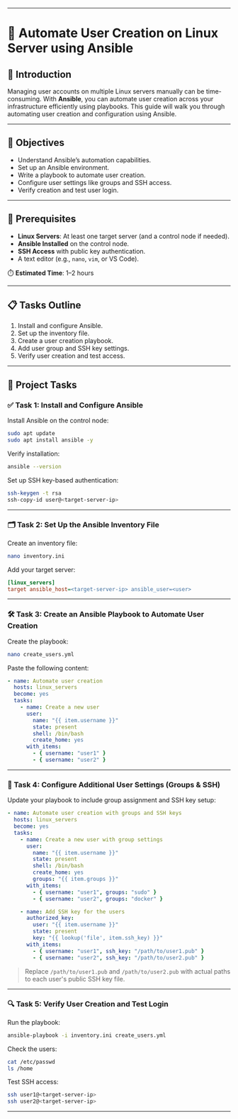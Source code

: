 
---

# 👤 Automate User Creation on Linux Server using Ansible

## 📘 Introduction

Managing user accounts on multiple Linux servers manually can be time-consuming. With **Ansible**, you can automate user creation across your infrastructure efficiently using playbooks. This guide will walk you through automating user creation and configuration using Ansible.

---

## 🎯 Objectives

- Understand Ansible’s automation capabilities.
- Set up an Ansible environment.
- Write a playbook to automate user creation.
- Configure user settings like groups and SSH access.
- Verify creation and test user login.

---

## 🧾 Prerequisites

- **Linux Servers**: At least one target server (and a control node if needed).
- **Ansible Installed** on the control node.
- **SSH Access** with public key authentication.
- A text editor (e.g., `nano`, `vim`, or VS Code).

⏱️ **Estimated Time**: 1–2 hours

---

## 📋 Tasks Outline

1. Install and configure Ansible.
2. Set up the inventory file.
3. Create a user creation playbook.
4. Add user group and SSH key settings.
5. Verify user creation and test access.

---

## 🚀 Project Tasks

### ✅ Task 1: Install and Configure Ansible

Install Ansible on the control node:

```bash
sudo apt update
sudo apt install ansible -y
```

Verify installation:

```bash
ansible --version
```

Set up SSH key-based authentication:

```bash
ssh-keygen -t rsa
ssh-copy-id user@<target-server-ip>
```

---

### 🗂️ Task 2: Set Up the Ansible Inventory File

Create an inventory file:

```bash
nano inventory.ini
```

Add your target server:

```ini
[linux_servers]
target ansible_host=<target-server-ip> ansible_user=<user>
```

---

### 🛠️ Task 3: Create an Ansible Playbook to Automate User Creation

Create the playbook:

```bash
nano create_users.yml
```

Paste the following content:

```yaml
- name: Automate user creation
  hosts: linux_servers
  become: yes
  tasks:
    - name: Create a new user
      user:
        name: "{{ item.username }}"
        state: present
        shell: /bin/bash
        create_home: yes
      with_items:
        - { username: "user1" }
        - { username: "user2" }
```

---

### 🔧 Task 4: Configure Additional User Settings (Groups & SSH)

Update your playbook to include group assignment and SSH key setup:

```yaml
- name: Automate user creation with groups and SSH keys
  hosts: linux_servers
  become: yes
  tasks:
    - name: Create a new user with group settings
      user:
        name: "{{ item.username }}"
        state: present
        shell: /bin/bash
        create_home: yes
        groups: "{{ item.groups }}"
      with_items:
        - { username: "user1", groups: "sudo" }
        - { username: "user2", groups: "docker" }

    - name: Add SSH key for the users
      authorized_key:
        user: "{{ item.username }}"
        state: present
        key: "{{ lookup('file', item.ssh_key) }}"
      with_items:
        - { username: "user1", ssh_key: "/path/to/user1.pub" }
        - { username: "user2", ssh_key: "/path/to/user2.pub" }
```

> Replace `/path/to/user1.pub` and `/path/to/user2.pub` with actual paths to each user's public SSH key file.

---

### 🔍 Task 5: Verify User Creation and Test Login

Run the playbook:

```bash
ansible-playbook -i inventory.ini create_users.yml
```

Check the users:

```bash
cat /etc/passwd
ls /home
```

Test SSH access:

```bash
ssh user1@<target-server-ip>
ssh user2@<target-server-ip>
```

---
